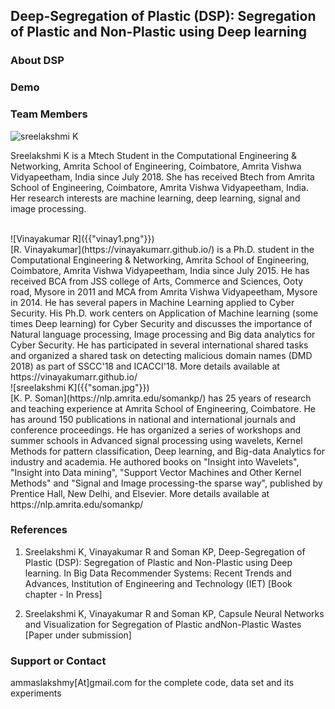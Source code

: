 ## Deep-Segregation of Plastic (DSP): Segregation of Plastic and Non-Plastic using Deep learning

### About DSP

### Demo

### Team Members

![sreelakshmi K]({{"sree.png"}})
<br>

Sreelakshmi K is a Mtech Student in the Computational Engineering & Networking, Amrita School of Engineering, Coimbatore, Amrita Vishwa Vidyapeetham, India since July 2018. She has received Btech from Amrita School of Engineering, Coimbatore, Amrita Vishwa Vidyapeetham, India. Her research interests are machine learning, deep learning, signal and image processing.


<br>
![Vinayakumar R]({{"vinay1.png"}})
<br>
[R. Vinayakumar](https://vinayakumarr.github.io/) is a Ph.D. student in the Computational Engineering & Networking, Amrita School of Engineering, Coimbatore, Amrita Vishwa Vidyapeetham, India since July 2015. He has received BCA from JSS college of Arts, Commerce and Sciences, Ooty road, Mysore in 2011 and MCA from Amrita Vishwa Vidyapeetham, Mysore in 2014. He has several papers in Machine Learning applied to Cyber Security. His Ph.D. work centers on Application of Machine learning (some times Deep learning) for Cyber Security and discusses the importance of Natural language processing, Image processing and Big data analytics for Cyber Security. He has participated in several international shared tasks and organized a shared task on detecting malicious domain names (DMD 2018) as part of SSCC'18 and ICACCI'18. More details available at https://vinayakumarr.github.io/

<br>
![sreelakshmi K]({{"soman.jpg"}})
<br>
[K. P. Soman](https://nlp.amrita.edu/somankp/) has 25 years of research and teaching experience at Amrita School of Engineering, Coimbatore. He has around 150 publications in national and international journals and conference proceedings. He has organized a series of workshops and summer schools in Advanced signal processing using wavelets, Kernel Methods for pattern classification, Deep learning, and Big-data Analytics for industry and academia. He authored books on "Insight into Wavelets", "Insight into Data mining", "Support Vector Machines and Other Kernel Methods" and "Signal and Image processing-the sparse way", published by Prentice Hall, New Delhi, and Elsevier. More details available at https://nlp.amrita.edu/somankp/

### References
1. Sreelakshmi K, Vinayakumar R and Soman KP, Deep-Segregation of Plastic (DSP): Segregation of Plastic and Non-Plastic using Deep learning. In Big Data Recommender Systems: Recent Trends and Advances, Institution of Engineering and Technology (IET) [Book chapter - In Press]

2. Sreelakshmi K, Vinayakumar R and Soman KP, Capsule Neural Networks and Visualization for Segregation of Plastic andNon-Plastic Wastes [Paper under submission]

### Support or Contact

ammaslakshmy[At]gmail.com for the complete code, data set and its experiments
